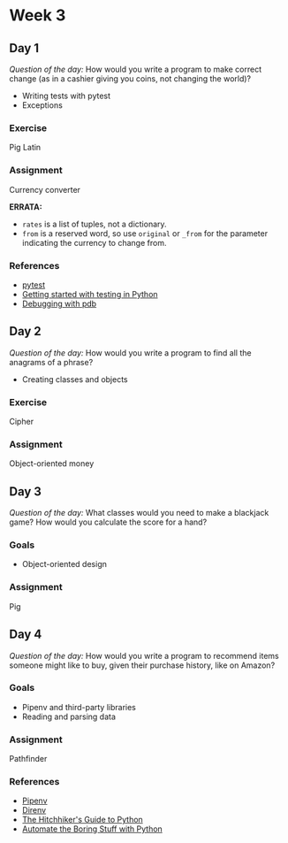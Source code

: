 # Week 3

## Day 1

_Question of the day:_ How would you write a program to make correct change (as in a cashier giving you coins, not changing the world)?

- Writing tests with pytest
- Exceptions

### Exercise

Pig Latin

### Assignment

Currency converter

**ERRATA:**

- `rates` is a list of tuples, not a dictionary.
- `from` is a reserved word, so use `original` or `_from` for the parameter indicating the currency to change from.

### References

- [pytest](https://docs.pytest.org/en/latest/)
- [Getting started with testing in Python](https://realpython.com/python-testing/)
- [Debugging with pdb](https://realpython.com/python-debugging-pdb/)

## Day 2

_Question of the day:_ How would you write a program to find all the anagrams of a phrase?

- Creating classes and objects

### Exercise

Cipher

### Assignment

Object-oriented money

## Day 3

_Question of the day:_ What classes would you need to make a blackjack game? How would you calculate the score for a hand?

### Goals

- Object-oriented design

### Assignment

Pig

## Day 4

_Question of the day:_ How would you write a program to recommend items someone might like to buy, given their purchase history, like on Amazon?

### Goals

- Pipenv and third-party libraries
- Reading and parsing data

### Assignment

Pathfinder

### References

- [Pipenv](https://pipenv.readthedocs.io/en/latest/)
- [Direnv](https://direnv.net/)
- [The Hitchhiker's Guide to Python](https://docs.python-guide.org/)
- [Automate the Boring Stuff with Python](https://automatetheboringstuff.com/)
